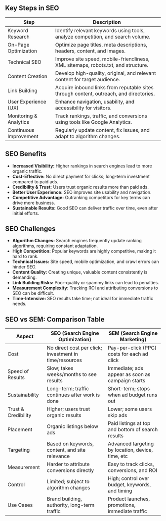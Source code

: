 ##  Key Steps in SEO

|**Step**|**Description**|
|---|---|
|Keyword Research|Identify relevant keywords using tools, analyze competition, and search volume.|
|On-Page Optimization|Optimize page titles, meta descriptions, headers, content, and images.|
|Technical SEO|Improve site speed, mobile-friendliness, XML sitemaps, robots.txt, and structure.|
|Content Creation|Develop high-quality, original, and relevant content for target audience.|
|Link Building|Acquire inbound links from reputable sites through content, outreach, and directories.|
|User Experience (UX)|Enhance navigation, usability, and accessibility for visitors.|
|Monitoring & Analytics|Track rankings, traffic, and conversions using tools like Google Analytics.|
|Continuous Improvement|Regularly update content, fix issues, and adapt to algorithm changes.|
## SEO Benefits
- **Increased Visibility:** Higher rankings in search engines lead to more organic traffic.
- **Cost-Effective:** No direct payment for clicks; long-term investment compared to paid ads.
- **Credibility & Trust:** Users trust organic results more than paid ads.
- **Better User Experience:** SEO improves site usability and navigation.
- **Competitive Advantage:** Outranking competitors for key terms can drive more business.
- **Sustainable Results:** Good SEO can deliver traffic over time, even after initial efforts.
## SEO Challenges
- **Algorithm Changes:** Search engines frequently update ranking algorithms, requiring constant adaptation.
- **High Competition:** Popular keywords are highly competitive, making it hard to rank.
- **Technical Issues:** Site speed, mobile optimization, and crawl errors can hinder SEO.
- **Content Quality:** Creating unique, valuable content consistently is demanding.
- **Link Building Risks:** Poor-quality or spammy links can lead to penalties.
- **Measurement Complexity:** Tracking ROI and attributing conversions to SEO can be difficult.
- **Time-Intensive:** SEO results take time; not ideal for immediate traffic needs.
## SEO vs SEM: Comparison Table

| **Aspect**          | **SEO (Search Engine Optimization)**                   | **SEM (Search Engine Marketing)**                 |
| ------------------- | ------------------------------------------------------ | ------------------------------------------------- |
| Cost                | No direct cost per click; investment in time/resources | Pay-per-click (PPC) costs for each ad click       |
| Speed of Results    | Slow; takes weeks/months to see results                | Immediate; ads appear as soon as campaign starts  |
| Sustainability      | Long-term; traffic continues after work is done        | Short-term; stops when ad budget runs out         |
| Trust & Credibility | Higher; users trust organic results                    | Lower; some users skip ads                        |
| Placement           | Organic listings below ads                             | Paid listings at top and bottom of search results |
| Targeting           | Based on keywords, content, and site relevance         | Advanced targeting by location, device, time, etc |
| Measurement         | Harder to attribute conversions directly               | Easy to track clicks, conversions, and ROI        |
| Control             | Limited; subject to algorithm changes                  | High; control over budget, keywords, and timing   |
| Use Cases           | Brand building, authority, long-term traffic           | Product launches, promotions, immediate traffic   |
